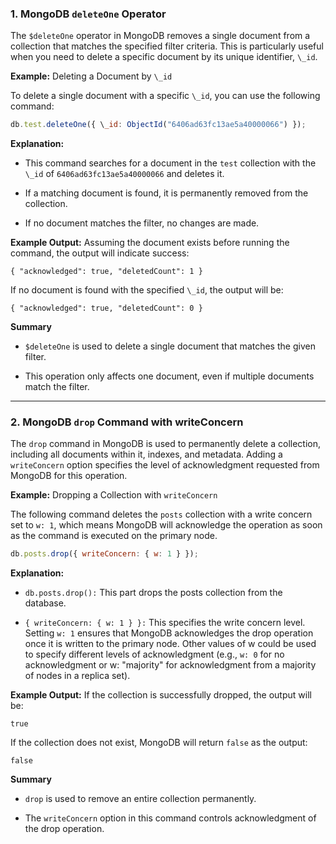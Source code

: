 ### 1. MongoDB `deleteOne` Operator

The `$deleteOne` operator in MongoDB removes a single document from a collection that matches the specified filter criteria. This is particularly useful when you need to delete a specific document by its unique identifier, `\_id`.

**Example:** Deleting a Document by `\_id`

To delete a single document with a specific `\_id`, you can use the following command:

```js
db.test.deleteOne({ \_id: ObjectId("6406ad63fc13ae5a40000066") });
```

**Explanation:**

- This command searches for a document in the `test` collection with the `\_id` of `6406ad63fc13ae5a40000066` and deletes it.

- If a matching document is found, it is permanently removed from the collection.

- If no document matches the filter, no changes are made.

**Example Output:** Assuming the document exists before running the command, the output will indicate success:

```
{ "acknowledged": true, "deletedCount": 1 }
```

If no document is found with the specified `\_id`, the output will be:

```
{ "acknowledged": true, "deletedCount": 0 }
```

**Summary**

- `$deleteOne` is used to delete a single document that matches the given filter.

- This operation only affects one document, even if multiple documents match the filter.

---

### 2. MongoDB `drop` Command with writeConcern

The `drop` command in MongoDB is used to permanently delete a collection, including all documents within it, indexes, and metadata. Adding a `writeConcern` option specifies the level of acknowledgment requested from MongoDB for this operation.

**Example:** Dropping a Collection with `writeConcern`

The following command deletes the `posts` collection with a write concern set to `w: 1`, which means MongoDB will acknowledge the operation as soon as the command is executed on the primary node.

```js
db.posts.drop({ writeConcern: { w: 1 } });
```

**Explanation:**

- `db.posts.drop():` This part drops the posts collection from the database.

- `{ writeConcern: { w: 1 } }:` This specifies the write concern level. Setting `w: 1` ensures that MongoDB acknowledges the drop operation once it is written to the primary node. Other values of w could be used to specify different levels of acknowledgment (e.g., `w: 0` for no acknowledgment or w: "majority" for acknowledgment from a majority of nodes in a replica set).

**Example Output:** If the collection is successfully dropped, the output will be:

```
true
```

If the collection does not exist, MongoDB will return `false` as the output:

```
false
```

**Summary**

- `drop` is used to remove an entire collection permanently.

- The `writeConcern` option in this command controls acknowledgment of the drop operation.
